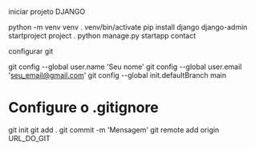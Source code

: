 iniciar projeto DJANGO

python -m venv venv
. venv/bin/activate
pip install django
django-admin startproject project .
python manage.py startapp contact


configurar git

git config --global user.name 'Seu nome'
git config --global user.email 'seu_email@gmail.com'
git config --global init.defaultBranch main

# Configure o .gitignore
git init
git add .
git commit -m 'Mensagem'
git remote add origin URL_DO_GIT
